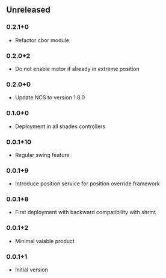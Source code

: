 ## Unreleased

### 0.2.1+0
* Refactor cbor module

### 0.2.0+2
* Do not enable motor if already in extreme position

### 0.2.0+0
* Update NCS to version 1.8.0

### 0.1.0+0
* Deployment in all shades controllers

### 0.0.1+10
* Regular swing feature

### 0.0.1+9
* Introduce position service for position override framework

### 0.0.1+8
* First deployment with backward compatibility with shrmt

### 0.0.1+2
* Minimal vaiable product

### 0.0.1+1
* Initial version
